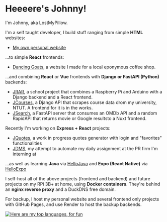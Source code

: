 # Heeeere's Johnny!

I'm Johnny, aka LostMyPillow.

I'm a self taught developer, I build stuff ranging from simple **HTML** websites:

- [My own personal website](https://github.com/lostmypillow/lostmypillow.github.io)

...to simple **React** frontends:

- [Dancing Goats](https://github.com/lostmypillow/dancinggoats), a website I made for a local eponymous coffee shop.

...and combining **React** or **Vue** frontends with **Django or FastAPI (Python)** backends:

- [JRAR](https://github.com/lostmypillow/jrar), a school project that combines a Raspberry Pi and Arduino with a Django backend and a React frontend.
- [JCourses](https://github.com/lostmypillow/jcourses), a Django API that scrapes course data drom my university, NTUT. A frontend for it is in the works.
- [JSearch](https://github.com/lostmypillow/jsearch), a FastAPI server that consumes an OMDb API and a random RapidAPI that returns movie or Google resultsto a Nuxt frontend.

Recently I'm working on **Express + React** projects:
 - [JQuotes](https://github.com/lostmypillow/jquotes), a work in progress quotes generator with login and "favorites" functionalities
 - [JDMS](https://github.com/lostmypillow/jDMS), my attempt to automate my daily assignment at the PR firm I'm interning at

...as well as learning **Java** via [HelloJava](https://github.com/lostmypillow/HelloJava) and **Expo (React Native)** via [HelloExpo](https://github.com/lostmypillow/HelloExpo)

I self-host all of the above projects (frontend and backend) and future projects on my RPi 3B+ at home, using **Docker containers**. They're behind an **nginx reverse proxy** and a DuckDNS free domain.

For backup, I host my personal website and several frontend only projects with GitHub Pages, and use Render to host the backup backends.


[![Here are my top languages, for fun](https://github-readme-stats.vercel.app/api/top-langs/?username=lostmypillow&hide=HTML)](https://github.com/anuraghazra/github-readme-stats)

<!--
**lostmypillow/lostmypillow** is a ✨ _special_ ✨ repository because its `README.md` (this file) appears on your GitHub profile.

Here are some ideas to get you started:

- 🔭 I’m currently working on ...
- 🌱 I’m currently learning ...
- 👯 I’m looking to collaborate on ...
- 🤔 I’m looking for help with ...
- 💬 Ask me about ...
- 📫 How to reach me: ...
- 😄 Pronouns: ...
- ⚡ Fun fact: ...
-->
